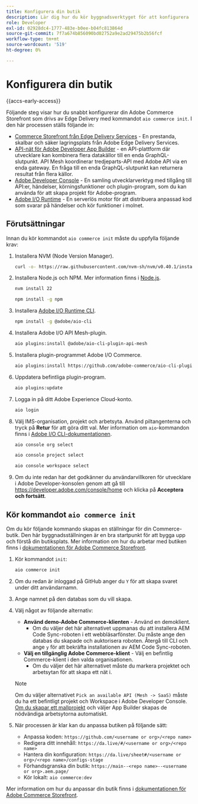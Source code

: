 ```yaml
---
title: Konfigurera din butik
description: Lär dig hur du kör byggnadsverktyget för att konfigurera  [!DNL Adobe Commerce as a Cloud Service] butiken.
role: Developer
exl-id: 02928dc4-1777-483e-b0ee-b04fc813864d
source-git-commit: 7f7a674b856090bd02752a9e2ad29475b2b56fcf
workflow-type: tm+mt
source-wordcount: '519'
ht-degree: 0%

---
```


# Konfigurera din butik

{{accs-early-access}}

Följande steg visar hur du snabbt konfigurerar din Adobe Commerce Storefront som drivs av Edge Delivery med kommandot `aio commerce init`. I den här processen ställs följande in:

* [Commerce Storefront från Edge Delivery Services](https://experienceleague.adobe.com/developer/commerce/storefront/get-started/) - En prestanda, skalbar och säker lagringsplats från Adobe Edge Delivery Services.
* [API-nät för Adobe Developer App Builder](https://developer.adobe.com/graphql-mesh-gateway/mesh/) - en API-plattform där utvecklare kan kombinera flera datakällor till en enda GraphQL-slutpunkt. API Mesh koordinerar tredjeparts-API med Adobe API via en enda gateway. En fråga till en enda GraphQL-slutpunkt kan returnera resultat från flera källor.
* [Adobe Developer Console](https://developer.adobe.com/developer-console/docs/guides/) - En samling utvecklarverktyg med tillgång till API:er, händelser, körningsfunktioner och plugin-program, som du kan använda för att skapa projekt för Adobe-program.
* [Adobe I/O Runtime](https://developer.adobe.com/runtime/docs/) - En serverlös motor för att distribuera anpassad kod som svarar på händelser och kör funktioner i molnet.

## Förutsättningar

Innan du kör kommandot `aio commerce init` måste du uppfylla följande krav:

1. Installera NVM (Node Version Manager).

   ```bash
   curl -o- https://raw.githubusercontent.com/nvm-sh/nvm/v0.40.1/install.sh | bash
   ```

1. Installera Node.js och NPM. Mer information finns i [Node.js](https://nodejs.org/en/).

   ```bash
   nvm install 22
   ```

   ```bash
   npm install -g npm
   ```

1. Installera [Adobe I/O Runtime CLI](https://developer.adobe.com/runtime/docs/guides/tools/cli_install/).

   ```bash
   npm install -g @adobe/aio-cli
   ```

1. Installera Adobe I/O API Mesh-plugin.

   ```bash
   aio plugins:install @adobe/aio-cli-plugin-api-mesh
   ```

1. Installera plugin-programmet Adobe I/O Commerce.

   ```bash
   aio plugins:install https://github.com/adobe-commerce/aio-cli-plugin-commerce
   ```

1. Uppdatera befintliga plugin-program.

   ```bash
   aio plugins:update
   ```

1. Logga in på ditt Adobe Experience Cloud-konto.

   ```bash
   aio login
   ```

1. Välj IMS-organisation, projekt och arbetsyta. Använd piltangenterna och tryck på **Retur** för att göra ditt val. Mer information om `aio`-kommandon finns i [Adobe I/O CLI-dokumentationen](https://github.com/adobe/aio-cli-plugin-console?tab=readme-ov-file#commands).

   ```bash
   aio console org select
   ```

   ```bash
   aio console project select
   ```

   ```bash
   aio console workspace select
   ```

1. Om du inte redan har det godkänner du användarvillkoren för utvecklare i Adobe Developer-konsolen genom att gå till https://developer.adobe.com/console/home och klicka på **Acceptera och fortsätt**.

## Kör kommandot `aio commerce init`

Om du kör följande kommando skapas en ställningar för din Commerce-butik. Den här byggnadsställningen är en bra startpunkt för att bygga upp och förstå din butiksplats. Mer information om hur du arbetar med butiken finns i [dokumentationen för Adobe Commerce Storefront](https://experienceleague.adobe.com/developer/commerce/storefront/).


1. Kör kommandot `init`:

   ```bash
   aio commerce init
   ```

1. Om du redan är inloggad på GitHub anger du `Y` för att skapa svaret under ditt användarnamn.

1. Ange namnet på den databas som du vill skapa.

1. Välj något av följande alternativ:

   * **Använd demo-Adobe Commerce-klienten** - Använd en demoklient.
      * Om du väljer det här alternativet uppmanas du att installera AEM Code Sync-roboten i ett webbläsarfönster. Du måste ange den databas du skapade och auktorisera roboten. Återgå till CLI och ange `y` för att bekräfta installationen av AEM Code Sync-roboten.
   * **Välj en tillgänglig Adobe Commerce-klient** - Välj en befintlig Commerce-klient i den valda organisationen.
      * Om du väljer det här alternativet måste du markera projektet och arbetsytan för att skapa ett nät i.

   >[!NOTE]
   >
   >Om du väljer alternativet `Pick an available API (Mesh -> SaaS)` måste du ha ett befintligt projekt och Workspace i Adobe Developer Console. [Om du skapar ett mallprojekt](https://developer.adobe.com/developer-console/docs/guides/projects/projects-template/) och väljer App Builder skapas de nödvändiga arbetsytorna automatiskt.

1. När processen är klar kan du anpassa butiken på följande sätt:

   * Anpassa koden: `https://github.com/<username or org>/<repo name>`
   * Redigera ditt innehåll: `https://da.live/#/<username or org>/<repo name>`
   * Hantera din konfiguration: `https://da.live/sheet#/<username or org>/<repo name>/configs-stage`
   * Förhandsgranska din butik: `https://main--<repo name>--<username or org>.aem.page/`
   * Kör lokalt: `aio commerce:dev`

Mer information om hur du anpassar din butik finns i [dokumentationen för Adobe Commerce Storefront](https://experienceleague.adobe.com/developer/commerce/storefront/).
